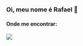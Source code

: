 ### Oi, meu nome é Rafael 👋

<h4> Onde me encontrar: </h4>
<a href=https://www.linkedin.com/in/dev-rafael-sakatauskas >
  <img src="https://img.shields.io/badge/linkedin-%230077B5.svg?style=for-the-badge&logo=linkedin&logoColor=white" />
</a>
